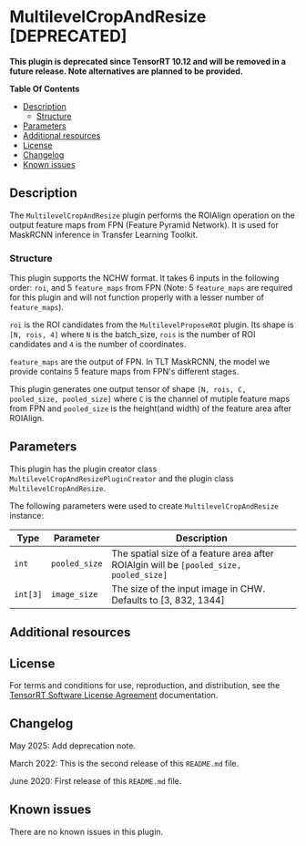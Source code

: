 # MultilevelCropAndResize [DEPRECATED]

**This plugin is deprecated since TensorRT 10.12 and will be removed in a future release. Note alternatives are planned to be provided.**

**Table Of Contents**
- [Description](#description)
    * [Structure](#structure)
- [Parameters](#parameters)
- [Additional resources](#additional-resources)
- [License](#license)
- [Changelog](#changelog)
- [Known issues](#known-issues)

## Description

The `MultilevelCropAndResize` plugin performs the ROIAlign operation on the output feature maps from FPN (Feature Pyramid Network). It is used for MaskRCNN inference in Transfer Learning Toolkit. 


### Structure

This plugin supports the NCHW format. It takes 6 inputs in the following order: `roi`, and 5 `feature_maps` from FPN (Note: 5 `feature_maps` are required for this plugin and will not function properly with a lesser number of `feature_maps`).

`roi` is the ROI candidates from the `MultilevelProposeROI` plugin. Its shape is `[N, rois, 4]` where `N` is the batch_size, `rois` is the number of ROI candidates and `4` is the number of coordinates.

`feature_maps` are the output of FPN. In TLT MaskRCNN, the model we provide contains 5 feature maps from FPN's different stages.

This plugin generates one output tensor of shape `[N, rois, C, pooled_size, pooled_size]` where `C` is the channel of mutiple feature maps from FPN and `pooled_size` is the height(and width) of the feature area after ROIAlign.

## Parameters

This plugin has the plugin creator class `MultilevelCropAndResizePluginCreator` and the plugin class `MultilevelCropAndResize`.
  
The following parameters were used to create `MultilevelCropAndResize` instance:

| Type             | Parameter                       | Description
|------------------|---------------------------------|--------------------------------------------------------
|`int`             |`pooled_size`                    | The spatial size of a feature area after ROIAlgin will be `[pooled_size, pooled_size]`  
|`int[3]`          |`image_size`                     | The size of the input image in CHW. Defaults to [3, 832, 1344]

## Additional resources


## License

For terms and conditions for use, reproduction, and distribution, see the [TensorRT Software License Agreement](https://docs.nvidia.com/deeplearning/sdk/tensorrt-sla/index.html) 
documentation.


## Changelog

May 2025: Add deprecation note.

March 2022: This is the second release of this `README.md` file.

June 2020: First release of this `README.md` file.


## Known issues

There are no known issues in this plugin.
